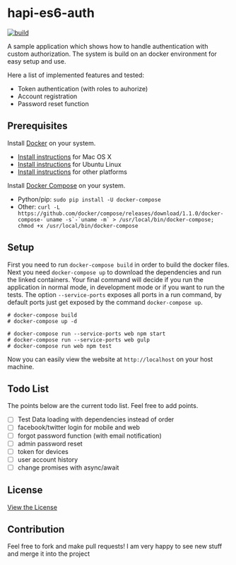 # hapi-es6-auth

[![build](https://circleci.com/gh/cglantschnig/hapi-es6-auth/tree/master.svg?style=shield)](https://circleci.com/gh/cglantschnig/hapi-es6-auth/tree/master)

A sample application which shows how to handle authentication with custom authorization.
The system is build on an docker environment for easy setup and use.

Here a list of implemented features and tested:

* Token authentication (with roles to auhorize)
* Account registration
* Password reset function

## Prerequisites

Install [Docker](https://www.docker.com/) on your system.

* [Install instructions](https://docs.docker.com/installation/mac/) for Mac OS X
* [Install instructions](https://docs.docker.com/installation/ubuntulinux/) for Ubuntu Linux
* [Install instructions](https://docs.docker.com/installation/) for other platforms

Install [Docker Compose](http://docs.docker.com/compose/) on your system.

* Python/pip: `sudo pip install -U docker-compose`
* Other: ``curl -L https://github.com/docker/compose/releases/download/1.1.0/docker-compose-`uname -s`-`uname -m` > /usr/local/bin/docker-compose; chmod +x /usr/local/bin/docker-compose``

## Setup

First you need to run `docker-compose build` in order to build the docker files.
Next you need `docker-compose up` to download the dependencies and run the linked
containers. Your final command will decide if you run the application in normal mode,
in development mode or if you want to run the tests. The option `--service-ports`
exposes all ports in a run command, by default ports just get exposed by the command
`docker-compose up`.

    # docker-compose build
    # docker-compose up -d

    # docker-compose run --service-ports web npm start
    # docker-compose run --service-ports web gulp
    # docker-compose run web npm test

Now you can easily view the website at `http://localhost` on your host machine.

## Todo List

The points below are the current todo list. Feel free to add points.

 - [ ] Test Data loading with dependencies instead of order
 - [ ] facebook/twitter login for mobile and web
 - [ ] forgot password function (with email notification)
 - [ ] admin password reset
 - [ ] token for devices
 - [ ] user account history
 - [ ] change promises with async/await

## License

 [View the License](LICENSE)

## Contribution

Feel free to fork and make pull requests! I am very happy to see new stuff and
merge it into the project
